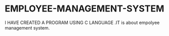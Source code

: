 # EMPLOYEE-MANAGEMENT-SYSTEM
I  HAVE CREATED A PROGRAM  USING C LANGUAGE .IT is about empolyee management system.
